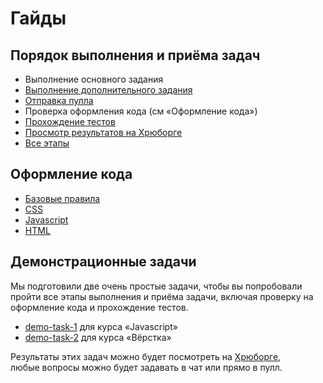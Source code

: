 # Гайды

## Порядок выполнения и приёма задач

- Выполнение основного задания
- [Выполнение дополнительного задания](workflow/extra.md)
- [Отправка пулла](workflow/pull.md)
- Проверка оформления кода (см «Оформление кода»)
- [Прохождение тестов](workflow/test.md)
- [Просмотр результатов на Хрюборге](https://hruborg.herokuapp.com/)
- [Все этапы](workflow/overall.md)

## Оформление кода

- [Базовые правила](codestyle/editorconfig.md)
- [CSS](codestyle/css.md)
- [Javascript](codestyle/js.md)
- [HTML](codestyle/html.md)

## Демонстрационные задачи

Мы подготовили две очень простые задачи, чтобы вы попробовали пройти все этапы выполнения и приёма задачи, включая проверку на оформление кода и прохождение тестов.

- [demo-task-1](https://github.com/urfu-2016/demo-task-1) для курса «Javascript»
- [demo-task-2](https://github.com/urfu-2016/demo-task-2) для курса «Вёрстка»

Результаты этих задач можно будет посмотреть на [Хрюборге](https://hruborg.herokuapp.com/),  
любые вопросы можно будет задавать в чат или прямо в пулл.
